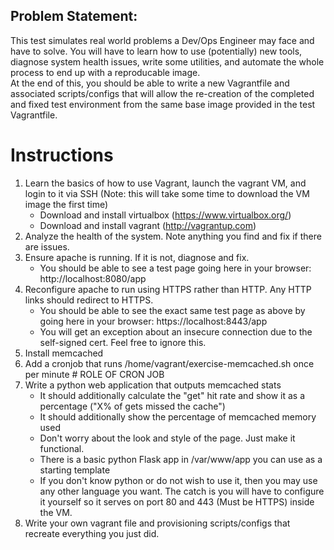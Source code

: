 ## Problem Statement:  
This test simulates real world problems a Dev/Ops Engineer may face and have to solve. You will have to learn how to use (potentially) new tools, diagnose system health issues, write some utilities, and automate the whole process to end up with a reproducable image.  
At the end of this, you should be able to write a new Vagrantfile and associated scripts/configs that will allow the re-creation of the completed and fixed test environment from the same base image provided in the test Vagrantfile.
 
Instructions
============
1. Learn the basics of how to use Vagrant, launch the vagrant VM, and login to it via SSH (Note: this will take some time to download the VM image the first time) 
    - Download and install virtualbox (https://www.virtualbox.org/)
    - Download and install vagrant (http://vagrantup.com)
2. Analyze the health of the system. Note anything you find and fix if there are issues.
3. Ensure apache is running. If it is not, diagnose and fix. 
    - You should be able to see a test page going here in your browser: http://localhost:8080/app
4. Reconfigure apache to run using HTTPS rather than HTTP. Any HTTP links should redirect to HTTPS. 
    - You should be able to see the exact same test page as above by going here in your browser: https://localhost:8443/app
    - You will get an exception about an insecure connection due to the self-signed cert. Feel free to ignore this.
5. Install memcached 
6. Add a cronjob that runs /home/vagrant/exercise-memcached.sh once per minute # ROLE OF CRON JOB
7. Write a python web application that outputs memcached stats
    - It should additionally calculate the "get" hit rate and show it as a percentage ("X% of gets missed the cache") 
    - It should additionally show the percentage of memcached memory used 
    - Don't worry about the look and style of the page. Just make it functional.
    - There is a basic python Flask app in /var/www/app you can use as a starting template
    - If you don't know python or do not wish to use it, then you may use any other language you want. The catch is you will have to configure it yourself so it serves on port 80 and 443 (Must be HTTPS) inside the VM.
8. Write your own vagrant file and provisioning scripts/configs that recreate everything you just did.  
